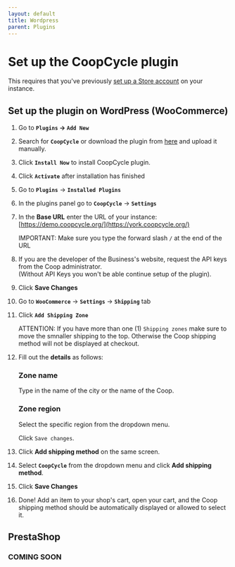 ```yaml
---
layout: default
title: Wordpress
parent: Plugins
---
```


# Set up the CoopCycle plugin

This requires that you've previously [set up a Store account](/en/admin/stores/) on your instance.

## Set up the plugin on WordPress (WooCommerce)

1. Go to **`Plugins` → `Add New`**

2. Search for **`CoopCycle`** or download the plugin from [here](https://github.com/coopcycle/coopcycle-plugins/releases/download/wordpress-0.11.2/wordpress-0.11.2.zip) and upload it manually.

3. Click **`Install Now`** to install CoopCycle plugin.

4. Click **`Activate`** after installation has finished

5. Go to **`Plugins`** → **`Installed Plugins`**

6. In the plugins panel go to **`CoopCycle`** → **`Settings`**

7. In the **Base URL** enter the URL of your instance: [https://demo.coopcycle.org/](https://york.coopcycle.org/)

   <div class="shadow p-3 mb-3 bg-white rounded border border-danger">
   <span class="badge badge-danger">IMPORTANT:</span>
   <span> Make sure you type the forward slash <code>/</code> at the end of the URL</span>
   </div>
   
8. If you are the developer of the Business's website, request the API keys from the Coop administrator.  
   (Without API Keys you won't be able continue setup of the plugin).

9.  Click **Save Changes** 


10. Go to **`WooCommerce`** → **`Settings`** → **`Shipping`** tab

11. Click **`Add Shipping Zone`**

    <div class="shadow p-3 mb-3 bg-white rounded border border-warning">
    <span class="badge badge-warning">ATTENTION:</span>
    <span> If you have more than one (1) <code>Shipping zones</code> make sure to move the smnaller shipping to the top. Otherwise the Coop shipping method will not be displayed at checkout.</span>
    </div>

12. Fill out the **details** as follows:

    ### Zone name
    Type in the name of the city or the name of the Coop.


    ### Zone region
    Select the specific region from the dropdown menu.

    <!--Click on **Limit to specific postcodes** to open an input field where you will need to enter a list of postcodes which correspond the delivery area. 
    Download/open this file below ↓ and copy the whole list of postcodes and paste it in the `Zone regions` under United Kingdom.-->

    Click `Save changes`.


13. Click **Add shipping method** on the same screen.


14. Select **`CoopCycle`** from the dropdown menu and click **Add shipping method**.

15. Click **Save Changes**

16. Done! Add an item to your shop's cart, open your cart, and the Coop shipping method should be automatically displayed or allowed to select it.

## PrestaShop

### COMING SOON

<!--Overview
--------

The CoopCycle plugin for WordPress allows to add a [shipping method](https://docs.woocommerce.com/document/setting-up-shipping-zones/) to WooCommerce,
and to transmit the shipping data to CoopCycle directly, using the API.

If one of your partners already has an e-commerce website based on WooCommerce, it the best way to have a seamless integration.

On CoopCycle, the shipping data sent will be attached to a [store](../_admin/stores.md), so you will need to create a store if you don't have one already.
The settings of the store modify the behavior of the plugin, in particular the configuration of the time slot used.

Obtaining an API token
----------------------

The first thing to do is to obtain an API token, so that the website running WooCommerce can interact with the CoopCycle API.

Go to Configuration › API, and click « Add ». Enter the name of the app (for example, the name of the website running WooCommerce), select the store you want to generate an API token for, and hit « Save ».

You should obtain a pair of credentials, a « API Key » and « API Secret », that you will need to configure the plugin.

Installing and configuring the plugin
-------------------------------------

The CoopCycle plugin for WooCommerce can be installed from [wordpress.org](https://wordpress.org/plugins/coopcycle/).

In the WordPress admin area, go to the Plugins page, and search for « coopcycle ».

In the settings page of the plugin, enter the base url of the CoopCycle instance, the « API Key » and « API Secret », and save changes.

Configuring WooCommerce
-----------------------

Once the CoopCycle plugin is configured, you need to add to a [shipping method to a zone](https://docs.woocommerce.com/document/setting-up-shipping-zones/#section-6).

Go to WooCommerce › Settings › Shipping. If you haven't already, click on « Add shipping zone », or edit one of your existing shipping zones.

Click on « Add shipping method », and select « CoopCycle ».

Once the shipping method has been added, you can configure it. The settings are the same as the standard [Flat Rate Shipping](https://docs.woocommerce.com/document/flat-rate-shipping/) method of WooCommerce.

The most important thing that you need to configure is the **shipping cost**.

Congratulations! 🎉

Now, when entering an address that matches with the shipping zone, customers will be allowed to choose the CoopCycle shipping method.-->

